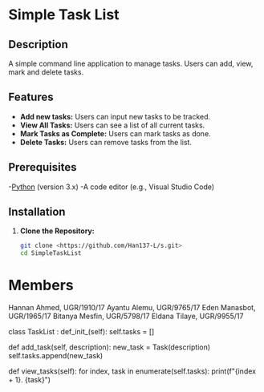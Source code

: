 # Simple Task List

## Description
A simple command line application to manage tasks. Users can add, view, mark and delete tasks.

## Features
- **Add new tasks:** Users can input new tasks to be tracked.
- **View All Tasks:** Users can see a list of all current tasks.
- **Mark Tasks as Complete:** Users can mark tasks as done.
- **Delete Tasks:** Users can remove tasks from the list.

## Prerequisites
-[Python](https://www.python.org/downloads/) (version 3.x)
-A code editor (e.g., Visual Studio Code) 

## Installation

1. **Clone the Repository:**
   ```bash
   git clone <https://github.com/Han137-L/s.git>
   cd SimpleTaskList

# Members
Hannan Ahmed, UGR/1910/17
Ayantu Alemu, UGR/9765/17
Eden Manasbot, UGR/1965/17
Bitanya Mesfin, UGR/5798/17
Eldana Tilaye, UGR/9955/17





class TaskList :
 def_init_(self):
    self.tasks = []

 def add_task(self, description):
     new_task = Task(description)
     self.tasks.append(new_task)

 def view_tasks(self):
     for index, task in enumerate(self.tasks):
         print(f"{index + 1}. {task}")

         